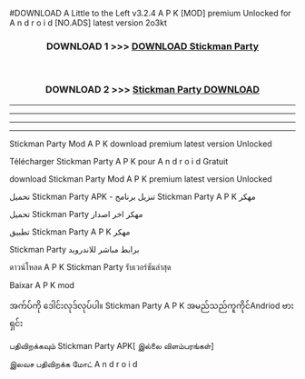 #DOWNLOAD A Little to the Left v3.2.4 A P K [MOD] premium Unlocked for A n d r o i d [NO.ADS] latest version 2o3kt 



<div align="center">

<h3>DOWNLOAD 1 >>> <a href="https://downloadmod1.web.app/?judul=Stickman Party ">DOWNLOAD Stickman Party </a></h3><br>

<h3>DOWNLOAD 2 >>> <a href="https://downloadmod1.web.app/?judul=Stickman Party ">Stickman Party  DOWNLOAD </a></h3>

</div>


----------------------------------------------------------

----------------------------------------------------------

----------------------------------------------------------

----------------------------------------------------------


Stickman Party  Mod A P K download premium latest version Unlocked

Télécharger Stickman Party  A P K pour A n d r o i d Gratuit

download Stickman Party  Mod A P K premium latest version Unlocked

تحميل Stickman Party  APK - تنزيل برنامج Stickman Party  A P K مهكر

تحميل Stickman Party  مهكر اخر اصدار

تطبيق Stickman Party  A P K مهكر

Stickman Party  برابط مباشر للاندرويد

ดาวน์โหลด A P K Stickman Party  รับเวอร์ชันล่าสุด

Baixar A P K mod

အက်ပ်ကို ဒေါင်းလုဒ်လုပ်ပါ။ Stickman Party  A P K အမည်သည်ကူကိုင်Andriod ဗားရှင်း

பதிவிறக்கவும் Stickman Party  APK[ இல்லை விளம்பரங்கள்] 
 
இலவச பதிவிறக்க மோட் A n d r o i d



